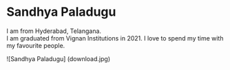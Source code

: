 # Sandhya Paladugu

I am from Hyderabad, Telangana. <br> I am graduated from Vignan Institutions in 2021. I love to spend my time with my favourite people.

![Sandhya Paladugu] (download.jpg)